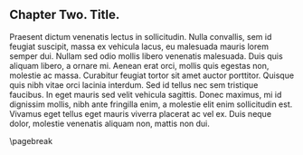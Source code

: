 ## Chapter Two. Title.

Praesent dictum venenatis lectus in sollicitudin. Nulla convallis, sem id feugiat suscipit, massa ex vehicula lacus, eu malesuada mauris lorem semper dui. Nullam sed odio mollis libero venenatis malesuada. Duis quis aliquam libero, a ornare mi. Aenean erat orci, mollis quis egestas non, molestie ac massa. Curabitur feugiat tortor sit amet auctor porttitor. Quisque quis nibh vitae orci lacinia interdum. Sed id tellus nec sem tristique faucibus. In eget mauris sed velit vehicula sagittis. Donec maximus, mi id dignissim mollis, nibh ante fringilla enim, a molestie elit enim sollicitudin est. Vivamus eget tellus eget mauris viverra placerat ac vel ex. Duis neque dolor, molestie venenatis aliquam non, mattis non dui.

\pagebreak
